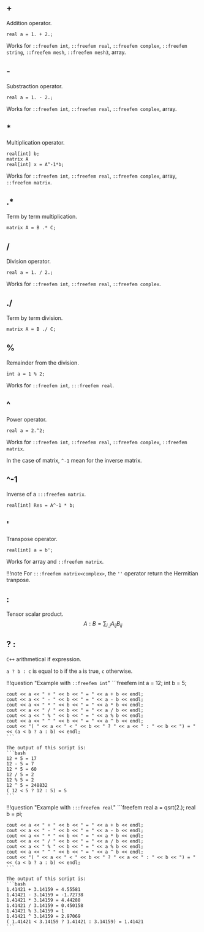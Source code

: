 ## +
Addition operator.
```freefem
real a = 1. + 2.;
```
Works for `::freefem int`, `::freefem real`, `::freefem complex`, `::freefem string`, `::freefem mesh`, `::freefem mesh3`, array.

## -
Substraction operator.
```freefem
real a = 1. - 2.;
```
Works for `::freefem int`, `::freefem real`, `::freefem complex`, array.

## *
Multiplication operator.
```freefem
real[int] b;
matrix A
real[int] x = A^-1*b;
```
Works for `::freefem int`, `::freefem real`, `::freefem complex`, array, `::freefem matrix`.

## .*
Term by term multiplication.
```freefem
matrix A = B .* C;
```

## /
Division operator.
```freefem
real a = 1. / 2.;
```
Works for `::freefem int`, `::freefem real`, `::freefem complex`.

## ./
Term by term division.
```freefem
matrix A = B ./ C;
```

## %
Remainder from the division.

```freefem
int a = 1 % 2;
```
Works for `::freefem int`, `:::freefem real`.

## ^
Power operator.
```freefem
real a = 2.^2;
```
Works for `::freefem int`, `::freefem real`, `::freefem complex`, `::freefem matrix`.

In the case of matrix, `^-1` mean for the inverse matrix.

## ^-1
Inverse of a `:::freefem matrix`.

```freefem
real[int] Res = A^-1 * b;
```

## '
Transpose operator.
```freefem
real[int] a = b';
```
Works for array and `::freefem matrix`.

!!!note
	For `:::freefem matrix<complex>`, the `''` operator return the Hermitian tranpose.

## :
Tensor scalar product.
$$
A:B = \sum_{i,j}{A_{ij}B_{ij}}
$$

## ? :
`C++` arithmetical if expression.

`a ? b : c` is equal to `b` if the `a` is true, `c` otherwise.

!!!question "Example with `::freefem int`"
	```freefem
	int a = 12;
	int b = 5;

	cout << a << " + " << b << " = " << a + b << endl;
	cout << a << " - " << b << " = " << a - b << endl;
	cout << a << " * " << b << " = " << a * b << endl;
	cout << a << " / " << b << " = " << a / b << endl;
	cout << a << " % " << b << " = " << a % b << endl;
	cout << a << " ^ " << b << " = " << a ^ b << endl;
	cout << "( " << a << " < " << b << " ? " << a << " : " << b << ") = " << (a < b ? a : b) << endl;
	```

	The output of this script is:
	```bash
	12 + 5 = 17
	12 - 5 = 7
	12 * 5 = 60
	12 / 5 = 2
	12 % 5 = 2
	12 ^ 5 = 248832
	( 12 < 5 ? 12 : 5) = 5
	```

!!!question "Example with `:::freefem real`"
	```freefem
	real a = qsrt(2.);
	real b = pi;

	cout << a << " + " << b << " = " << a + b << endl;
	cout << a << " - " << b << " = " << a - b << endl;
	cout << a << " * " << b << " = " << a * b << endl;
	cout << a << " / " << b << " = " << a / b << endl;
	cout << a << " % " << b << " = " << a % b << endl;
	cout << a << " ^ " << b << " = " << a ^ b << endl;
	cout << "( " << a << " < " << b << " ? " << a << " : " << b << ") = " << (a < b ? a : b) << endl;
	```

	The output of this script is:
	```bash
	1.41421 + 3.14159 = 4.55581
	1.41421 - 3.14159 = -1.72738
	1.41421 * 3.14159 = 4.44288
	1.41421 / 3.14159 = 0.450158
	1.41421 % 3.14159 = 1
	1.41421 ^ 3.14159 = 2.97069
	( 1.41421 < 3.14159 ? 1.41421 : 3.14159) = 1.41421
	```
